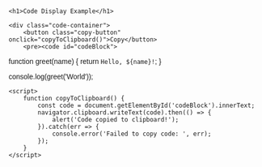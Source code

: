 <!DOCTYPE html>
<html lang="en">
<head>
    <meta charset="UTF-8">
    <meta name="viewport" content="width=device-width, initial-scale=1.0">
    <title>Code Display with Copy Button</title>
    <style>
        body {
            font-family: Arial, sans-serif;
            margin: 20px;
        }
        .code-container {
            position: relative;
            margin-bottom: 20px;
            border: 1px solid #ddd;
            border-radius: 4px;
        }
        .code-container pre {
            background: #f5f5f5;
            padding: 15px;
            margin: 0;
            overflow-x: auto;
            white-space: pre-wrap;
            border-radius: 4px 4px 0 0;
        }
        .copy-button {
            position: absolute;
            top: 10px;
            right: 10px;
            background-color: #007bff;
            color: white;
            border: none;
            padding: 5px 10px;
            cursor: pointer;
            border-radius: 4px;
        }
        .copy-button:hover {
            background-color: #0056b3;
        }
    </style>
</head>
<body>

    <h1>Code Display Example</h1>

    <div class="code-container">
        <button class="copy-button" onclick="copyToClipboard()">Copy</button>
        <pre><code id="codeBlock">
function greet(name) {
    return `Hello, ${name}!`;
}

console.log(greet('World'));
        </code></pre>
    </div>

    <script>
        function copyToClipboard() {
            const code = document.getElementById('codeBlock').innerText;
            navigator.clipboard.writeText(code).then(() => {
                alert('Code copied to clipboard!');
            }).catch(err => {
                console.error('Failed to copy code: ', err);
            });
        }
    </script>

</body>
</html>
